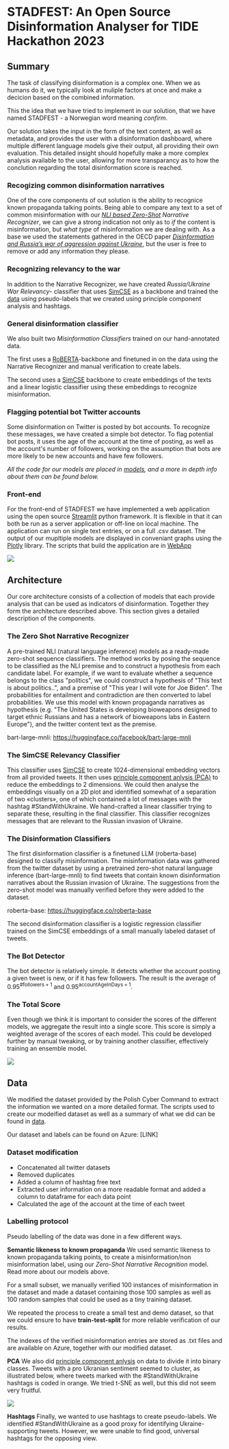 # STADFEST: An Open Source Disinformation Analyser for TIDE Hackathon 2023

## Summary

The task of classifying disinformation is a complex one. When we as humans do it, we typically look at muliple factors at once and make a decicion based on the combined information.

This the idea that we have tried to implement in our solution, that we have named STADFEST - a Norwegian word meaning *confirm*.

Our solution takes the input in the form of the text content, as well as metadata, and provides the user with a disinformation dashboard, where multiple different language models give their output, all providing their own evaluation. This detailed insight should hopefully make a more complex analysis available to the user, allowing for more transparancy as to how the conclution regarding the total disinformation score is reached.

### Recogizing common disinformation narratives
One of the core components of out solution is the ability to recognice known propaganda talking points. Being able to compare any text to a set of common misinformation with our *[NLI based Zero-Shot](https://joeddav.github.io/blog/2020/05/29/ZSL.html) Narrative Recognizer*, we can give a strong indication not only as to *if* the content is misinformation, but *what type* of misinformation we are dealing with. As a base we used the statements gathered in the OECD paper [*Disinformation and Russia’s war of aggression against Ukraine*](https://www.oecd.org/ukraine-hub/policy-responses/disinformation-and-russia-s-war-of-aggression-against-ukraine-37186bde/), but the user is free to remove or add any information they please.

### Recognizing relevancy to the war
In addition to the Narrative Recognizer, we have created *Russia/Ukraine War Relevancy*- classifier that uses [SimCSE](https://github.com/princeton-nlp/SimCSE) as a backbone and trained the [data](/data) using pseudo-labels that we created using principle component analysis and hashtags.

### General disinformation classifier
We also built two *Misinformation Classifiers* trained on our hand-annotated data.

The first uses a [RoBERTA](https://huggingface.co/roberta-base)-backbone and finetuned in on the data using the Narrative Recognizer and manual verification to create labels.

The second uses a [SimCSE](https://huggingface.co/princeton-nlp/sup-simcse-roberta-large) backbone to create embeddings of the texts and a linear logistic classifier using these embeddings to recognize misinformation.

### Flagging potential bot Twitter accounts
Some disinformation on Twitter is posted by bot accounts. To recognize these messages, we have created a simple bot detector. To flag potential bot posts, it uses the age of the account at the time of posting, as well as the account's number of followers, working on the assumption that bots are more likely to be new accounts and have few followers.

*All the code for our models are placed in [models](models), and a more in depth info about them can be found below.*

### Front-end
For the front-end of STADFEST we have implemented a web application using the open source [Streamlit](https://streamlit.io/) python framework. It is flexible in that it can both be run as a server application or off-line on local machine. The application can run on single text entries, or on a full .csv dataset. The output of our mupltiple models are displayed in conveniant graphs using the [Plotly](https://plotly.com/python/) library. The scripts that build the application are in [WebApp](WebApp/)


![](media/app_example.jpg)


## Architecture

Our core architecture consists of a collection of models that each provide analysis that can be used as indicators of disinformation.
Together they form the architecture described above. This section gives a detailed description of the components.

### The Zero Shot Narrative Recognizer
A pre-trained NLI (natural language inference) models as a ready-made zero-shot sequence classifiers. The method works by posing the sequence to be classified as the NLI premise and to construct a hypothesis from each candidate label. For example, if we want to evaluate whether a sequence belongs to the class "politics", we could construct a hypothesis of "This text is about politics..", and a premise of "This year I will vote for Joe Biden". The probabilities for entailment and contradiction are then converted to label probabilities. We use this model with known propaganda narratives as hypothesis (e.g. "The United States is developing bioweapons designed to target ethnic Russians and has a network of bioweapons labs in Eastern Europe"), and the twitter content text as the premise.

bart-large-mnli: https://huggingface.co/facebook/bart-large-mnli

### The SimCSE Relevancy Classifier
This classifier uses [SimCSE](https://github.com/princeton-nlp/SimCSE) to create 1024-dimensional embedding vectors from all provided tweets.
It then uses [principle component anlysis (PCA)](https://en.wikipedia.org/wiki/Principal_component_analysis) to reduce the embeddings to 2 dimensions. We could then analyse the embeddings visually on a 2D plot and identified somewhat of a separation of two «clusters», one of which contained a lot of messages with the hashtag #StandWithUkraine.
We hand-crafted a linear classifier trying to separate these, resulting in the final classifier.
This classifier recognizes messages that are relevant to the Russian invasion of Ukraine.


### The Disinformation Classifiers
The first disinformation classifier is a finetuned LLM (roberta-base) designed to classify misinformation. The misinformation data was gathered from
the twitter dataset by using a pretrained zero-shot natural language inference (bart-large-mnli) to find tweets that contain known disinformation
narratives about the Russian invasion of Ukraine. The suggestions from the zero-shot model was manually verified before they were added to the dataset.

roberta-base: https://huggingface.co/roberta-base

The second disinformation classifier is a logistic regression classifier trained on the SimCSE embeddings of a small manually labeled dataset of tweets.

### The Bot Detector
The bot detector is relatively simple.
It detects whether the account posting a given tweet is new, or if it has few followers.
The result is the average of $0.95^{\#\text{followers} + 1}$ and $0.95^{\text{accountAgeInDays} + 1}$.

### The Total Score
Even though we think it is important to consider the scores of the different models, we aggregate the result into a single score.
This score is simply a weighted average of the scores of each model.
This could be developed further by manual tweaking, or by training another classifier, effectively training an ensemble model.

![](media/DisinformationAnalyzerDiagram2.png)

## Data

We modified the dataset provided by the Polish Cyber Command to extract the information we wanted on a more detailed format. The scripts used to create our modeified dataset as well as a summary of what we did can be found in [data](data/).

Our dataset and labels can be found on Azure: [LINK]

### Dataset modification

- Concatenated all twitter datasets
- Removed duplicates
- Added a column of hashtag free text
- Extracted user information on a more readable format and added a column to dataframe for each data point
- Calculated the age of the account at the time of each tweet

### Labelling protocol

Pseudo labelling of the data was done in a few different ways.


**Semantic likeness to known propaganda**
We used semantic likeness to known propaganda talking points, to create a misinformation/non misinformation label, using our *Zero-Shot Narrative Recognition* model. Read more about our models above.

For a small subset, we manually verified 100 instances of misinformation in the dataset and made a dataset containing those 100 samples
as well as 100 random samples that could be used as a tiny training dataset.

We repeated the process to create a small test and demo dataset, so that we could ensure to have **train-test-split** for more reliable verification of our results.

The indexes of the verified misinformation entries are stored as .txt files and are available on Azure, together with our modified dataset.

**PCA**
We also did [principle component anlysis](https://en.wikipedia.org/wiki/Principal_component_analysis) on data to divide it into binary classes. Tweets with a pro Ukranian sentiment seemed to cluster, as illustrated below, where tweets marked with the #StandWithUkraine hashtags is coded in orange.
We tried t-SNE as well, but this did not seem very fruitful.

![](../media/SimCSE-embeddings_pca.png)

**Hashtags**
Finally, we wanted to use hashtags to create pseudo-labels. We identified #StandWithUkraine as a good proxy for identifying Ukraine-supporting tweets.
However, we were unable to find good, universal hashtags for the opposing view.
